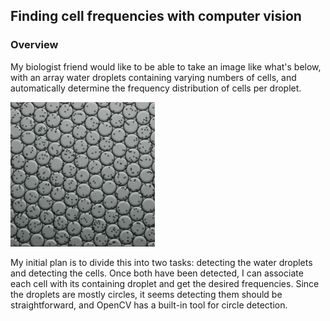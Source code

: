 ## Finding cell frequencies with computer vision

### Overview
My biologist friend would like to be able to take an image like what's below, with an array water droplets containing varying numbers of cells, and automatically determine the frequency distribution of cells per droplet.

![array of water droplets containing cells](images/test_array_lo_res.png)

My initial plan is to divide this into two tasks: detecting the water droplets and detecting the cells. Once both have been detected, I can associate each cell with its containing droplet and get the desired frequencies. Since the droplets are mostly circles, it seems detecting them should be straightforward, and OpenCV has a built-in tool for circle detection.